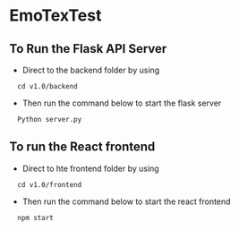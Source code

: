 # EmoTexTest

## To Run the Flask API Server 
  * Direct to the backend folder by using 
  ```
    cd v1.0/backend 
  ```
  * Then run the command below to start the flask server
  ```
    Python server.py
  ```
  
## To run the React frontend
  * Direct to hte frontend folder by using
  ```
    cd v1.0/frontend
  ```
  * Then run the command below to start the react frontend
  ```
    npm start
  ```
